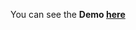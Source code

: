 You can see the **Demo [here](https://gizemnkorkmaz.github.io/javascript30/20%20-%20Speech%20Detection/index.html)**


